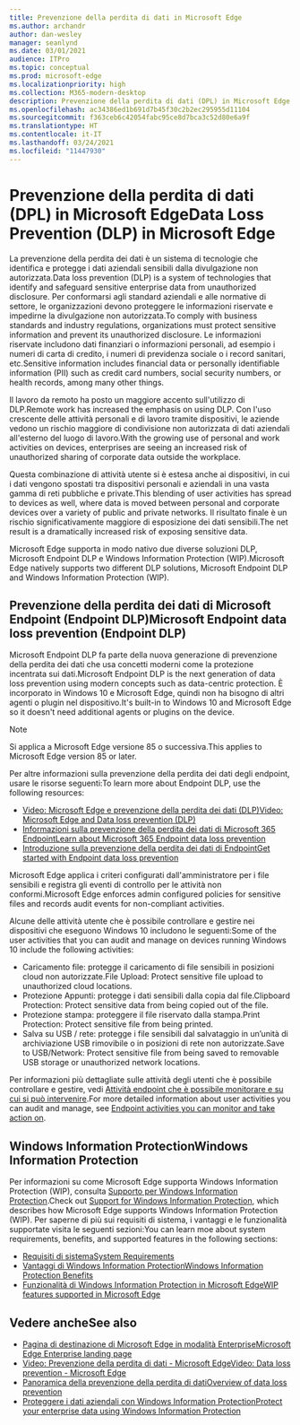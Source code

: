 ```yaml
---
title: Prevenzione della perdita di dati in Microsoft Edge
ms.author: archandr
author: dan-wesley
manager: seanlynd
ms.date: 03/01/2021
audience: ITPro
ms.topic: conceptual
ms.prod: microsoft-edge
ms.localizationpriority: high
ms.collection: M365-modern-desktop
description: Prevenzione della perdita di dati (DPL) in Microsoft Edge
ms.openlocfilehash: ac34386ed1b691d7b45f30c2b2ec295955d11104
ms.sourcegitcommit: f363ceb6c42054fabc95ce8d7bca3c52d80e6a9f
ms.translationtype: HT
ms.contentlocale: it-IT
ms.lasthandoff: 03/24/2021
ms.locfileid: "11447930"
---
```

# <a name="data-loss-prevention-dlp-in-microsoft-edge"></a><span data-ttu-id="5b2a5-103">Prevenzione della perdita di dati (DPL) in Microsoft Edge</span><span class="sxs-lookup"><span data-stu-id="5b2a5-103">Data Loss Prevention (DLP) in Microsoft Edge</span></span>

<span data-ttu-id="5b2a5-104">La prevenzione della perdita dei dati è un sistema di tecnologie che identifica e protegge i dati aziendali sensibili dalla divulgazione non autorizzata.</span><span class="sxs-lookup"><span data-stu-id="5b2a5-104">Data loss prevention (DLP) is a system of technologies that identify and safeguard sensitive enterprise data from unauthorized disclosure.</span></span> <span data-ttu-id="5b2a5-105">Per conformarsi agli standard aziendali e alle normative di settore, le organizzazioni devono proteggere le informazioni riservate e impedirne la divulgazione non autorizzata.</span><span class="sxs-lookup"><span data-stu-id="5b2a5-105">To comply with business standards and industry regulations, organizations must protect sensitive information and prevent its unauthorized disclosure.</span></span> <span data-ttu-id="5b2a5-106">Le informazioni riservate includono dati finanziari o informazioni personali, ad esempio i numeri di carta di credito, i numeri di previdenza sociale o i record sanitari, etc.</span><span class="sxs-lookup"><span data-stu-id="5b2a5-106">Sensitive information includes financial data or personally identifiable information (PII) such as credit card numbers, social security numbers, or health records, among many other things.</span></span>

<span data-ttu-id="5b2a5-107">Il lavoro da remoto ha posto un maggiore accento sull'utilizzo di DLP.</span><span class="sxs-lookup"><span data-stu-id="5b2a5-107">Remote work has increased the emphasis on using DLP.</span></span> <span data-ttu-id="5b2a5-108">Con l'uso crescente delle attività personali e di lavoro tramite dispositivi, le aziende vedono un rischio maggiore di condivisione non autorizzata di dati aziendali all'esterno del luogo di lavoro.</span><span class="sxs-lookup"><span data-stu-id="5b2a5-108">With the growing use of personal and work activities on devices, enterprises are seeing an increased risk of unauthorized sharing of corporate data outside the workplace.</span></span>

<span data-ttu-id="5b2a5-109">Questa combinazione di attività utente si è estesa anche ai dispositivi, in cui i dati vengono spostati tra dispositivi personali e aziendali in una vasta gamma di reti pubbliche e private.</span><span class="sxs-lookup"><span data-stu-id="5b2a5-109">This blending of user activities has spread to devices as well, where data is moved between personal and corporate devices over a variety of public and private networks.</span></span> <span data-ttu-id="5b2a5-110">Il risultato finale è un rischio significativamente maggiore di esposizione dei dati sensibili.</span><span class="sxs-lookup"><span data-stu-id="5b2a5-110">The net result is a dramatically increased risk of exposing sensitive data.</span></span>

<span data-ttu-id="5b2a5-111">Microsoft Edge supporta in modo nativo due diverse soluzioni DLP, Microsoft Endpoint DLP e Windows Information Protection (WIP).</span><span class="sxs-lookup"><span data-stu-id="5b2a5-111">Microsoft Edge natively supports two different DLP solutions, Microsoft Endpoint DLP and Windows Information Protection (WIP).</span></span>

## <a name="microsoft-endpoint-data-loss-prevention-endpoint-dlp"></a><span data-ttu-id="5b2a5-112">Prevenzione della perdita dei dati di Microsoft Endpoint (Endpoint DLP)</span><span class="sxs-lookup"><span data-stu-id="5b2a5-112">Microsoft Endpoint data loss prevention (Endpoint DLP)</span></span>

<span data-ttu-id="5b2a5-113">Microsoft Endpoint DLP fa parte della nuova generazione di prevenzione della perdita dei dati che usa concetti moderni come la protezione incentrata sui dati.</span><span class="sxs-lookup"><span data-stu-id="5b2a5-113">Microsoft Endpoint DLP is the next generation of data loss prevention using modern concepts such as data-centric protection.</span></span> <span data-ttu-id="5b2a5-114">È incorporato in Windows 10 e Microsoft Edge, quindi non ha bisogno di altri agenti o plugin nel dispositivo.</span><span class="sxs-lookup"><span data-stu-id="5b2a5-114">It's built-in to Windows 10 and Microsoft Edge so it doesn't need additional agents or plugins on the device.</span></span>

> [!NOTE]
> <span data-ttu-id="5b2a5-115">Si applica a Microsoft Edge versione 85 o successiva.</span><span class="sxs-lookup"><span data-stu-id="5b2a5-115">This applies to Microsoft Edge version 85 or later.</span></span>

<span data-ttu-id="5b2a5-116">Per altre informazioni sulla prevenzione della perdita dei dati degli endpoint, usare le risorse seguenti:</span><span class="sxs-lookup"><span data-stu-id="5b2a5-116">To learn more about Endpoint DLP, use the following resources:</span></span>

- [<span data-ttu-id="5b2a5-117">Video: Microsoft Edge e prevenzione della perdita dei dati (DLP)</span><span class="sxs-lookup"><span data-stu-id="5b2a5-117">Video: Microsoft Edge and Data loss prevention (DLP)</span></span>](microsoft-edge-video-security-dlp.md)
- [<span data-ttu-id="5b2a5-118">Informazioni sulla prevenzione della perdita dei dati di Microsoft 365 Endpoint</span><span class="sxs-lookup"><span data-stu-id="5b2a5-118">Learn about Microsoft 365 Endpoint data loss prevention</span></span>](/microsoft-365/compliance/endpoint-dlp-learn-about?preserve-view=true&view=o365-worldwide)
- [<span data-ttu-id="5b2a5-119">Introduzione sulla prevenzione della perdita dei dati di Endpoint</span><span class="sxs-lookup"><span data-stu-id="5b2a5-119">Get started with Endpoint data loss prevention</span></span>](/microsoft-365/compliance/endpoint-dlp-getting-started?preserve-view=true&view=o365-worldwide)

<span data-ttu-id="5b2a5-120">Microsoft Edge applica i criteri configurati dall'amministratore per i file sensibili e registra gli eventi di controllo per le attività non conformi.</span><span class="sxs-lookup"><span data-stu-id="5b2a5-120">Microsoft Edge enforces admin configured policies for sensitive files and records audit events for non-compliant activities.</span></span>

<span data-ttu-id="5b2a5-121">Alcune delle attività utente che è possibile controllare e gestire nei dispositivi che eseguono Windows 10 includono le seguenti:</span><span class="sxs-lookup"><span data-stu-id="5b2a5-121">Some of the user activities that you can audit and manage on devices running Windows 10 include the following activities:</span></span>

- <span data-ttu-id="5b2a5-122">Caricamento file: protegge il caricamento di file sensibili in posizioni cloud non autorizzate.</span><span class="sxs-lookup"><span data-stu-id="5b2a5-122">File Upload: Protect sensitive file upload to unauthorized cloud locations.</span></span> <!-- The next 3 screenshots show a sequence where a user tries to drop a sensitive data file on to their local storage.-->
- <span data-ttu-id="5b2a5-123">Protezione Appunti: protegge i dati sensibili dalla copia dal file.</span><span class="sxs-lookup"><span data-stu-id="5b2a5-123">Clipboard Protection: Protect sensitive data from being copied out of the file.</span></span>
- <span data-ttu-id="5b2a5-124">Protezione stampa: proteggere il file riservato dalla stampa.</span><span class="sxs-lookup"><span data-stu-id="5b2a5-124">Print Protection: Protect sensitive file from being printed.</span></span>
- <span data-ttu-id="5b2a5-125">Salva su USB / rete: protegge i file sensibili dal salvataggio in un’unità di archiviazione USB rimovibile o in posizioni di rete non autorizzate.</span><span class="sxs-lookup"><span data-stu-id="5b2a5-125">Save to USB/Network: Protect sensitive file from being saved to removable USB storage or unauthorized network locations.</span></span>

<span data-ttu-id="5b2a5-126">Per informazioni più dettagliate sulle attività degli utenti che è possibile controllare e gestire, vedi [Attività endpoint che è possibile monitorare e su cui si può intervenire](/microsoft-365/compliance/endpoint-dlp-learn-about?preserve-view=true&view=o365-worldwide#endpoint-activities-you-can-monitor-and-take-action-on).</span><span class="sxs-lookup"><span data-stu-id="5b2a5-126">For more detailed information about user activities you can audit and manage, see [Endpoint activities you can monitor and take action on](/microsoft-365/compliance/endpoint-dlp-learn-about?preserve-view=true&view=o365-worldwide#endpoint-activities-you-can-monitor-and-take-action-on).</span></span>

## <a name="windows-information-protection"></a><span data-ttu-id="5b2a5-127">Windows Information Protection</span><span class="sxs-lookup"><span data-stu-id="5b2a5-127">Windows Information Protection</span></span>

<span data-ttu-id="5b2a5-128">Per informazioni su come Microsoft Edge supporta Windows Information Protection (WIP), consulta [Supporto per Windows Information Protection](./microsoft-edge-security-windows-information-protection.md).</span><span class="sxs-lookup"><span data-stu-id="5b2a5-128">Check out [Support for Windows Information Protection](./microsoft-edge-security-windows-information-protection.md), which describes how Microsoft Edge supports Windows Information Protection (WIP).</span></span> <span data-ttu-id="5b2a5-129">Per saperne di più sui requisiti di sistema, i vantaggi e le funzionalità supportate visita le seguenti sezioni:</span><span class="sxs-lookup"><span data-stu-id="5b2a5-129">You can learn moe about system requirements, benefits, and supported features in the following sections:</span></span>

- [<span data-ttu-id="5b2a5-130">Requisiti di sistema</span><span class="sxs-lookup"><span data-stu-id="5b2a5-130">System Requirements</span></span>](./microsoft-edge-security-windows-information-protection.md#system-requirements)
- [<span data-ttu-id="5b2a5-131">Vantaggi di Windows Information Protection</span><span class="sxs-lookup"><span data-stu-id="5b2a5-131">Windows Information Protection Benefits</span></span>](./microsoft-edge-security-windows-information-protection.md#windows-information-protection-benefits)
- [<span data-ttu-id="5b2a5-132">Funzionalità di Windows Information Protection in Microsoft Edge</span><span class="sxs-lookup"><span data-stu-id="5b2a5-132">WIP features supported in Microsoft Edge</span></span>](./microsoft-edge-security-windows-information-protection.md#wip-features-supported-in-microsoft-edge)

## <a name="see-also"></a><span data-ttu-id="5b2a5-133">Vedere anche</span><span class="sxs-lookup"><span data-stu-id="5b2a5-133">See also</span></span>

- [<span data-ttu-id="5b2a5-134">Pagina di destinazione di Microsoft Edge in modalità Enterprise</span><span class="sxs-lookup"><span data-stu-id="5b2a5-134">Microsoft Edge Enterprise landing page</span></span>](https://aka.ms/EdgeEnterprise)
- [<span data-ttu-id="5b2a5-135">Video: Prevenzione della perdita di dati - Microsoft Edge</span><span class="sxs-lookup"><span data-stu-id="5b2a5-135">Video: Data loss prevention - Microsoft Edge</span></span>](https://www.youtube.com/watch?v=dLD04U9eTqg)
- [<span data-ttu-id="5b2a5-136">Panoramica della prevenzione della perdita di dati</span><span class="sxs-lookup"><span data-stu-id="5b2a5-136">Overview of data loss prevention</span></span>](/microsoft-365/compliance/data-loss-prevention-policies?preserve-view=true&view=o365-worldwide)
- [<span data-ttu-id="5b2a5-137">Proteggere i dati aziendali con Windows Information Protection</span><span class="sxs-lookup"><span data-stu-id="5b2a5-137">Protect your enterprise data using Windows Information Protection</span></span>](/windows/security/information-protection/windows-information-protection/protect-enterprise-data-using-wip)
